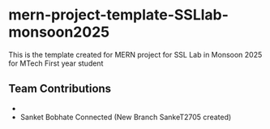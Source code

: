 # mern-project-template-SSLlab-monsoon2025
This is the template created for MERN project for SSL Lab in Monsoon 2025 for MTech First year student

## Team Contributions
- <!-- Nithin Sai added a comment -->
- Sanket Bobhate Connected (New Branch SankeT2705 created)
